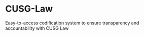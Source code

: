 # CUSG-Law
Easy-to-access codification system to ensure transparency and accountability with CUSG Law
